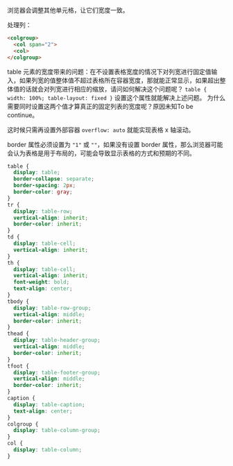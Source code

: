 浏览器会调整其他单元格，让它们宽度一致。

处理列：
```html
<colgroup>
  <col span="2">
  <col>
</colgroup>
```
table 元素的宽度带来的问题：在不设置表格宽度的情况下对列宽进行固定值输入，如果列宽的值整体值不超过表格所在容器宽度，那就能正常显示，如果超出整体值的话就会对列宽进行相应的缩放，请问如何解决这个问题呢？
`table { width: 100%; table-layout: fixed }` 设置这个属性就能解决上述问题。
为什么需要同时设置这两个值才算真正的固定列表的宽度呢？原因未知To be continue。


这时候只需再设置外部容器 `overflow: auto` 就能实现表格 x 轴滚动。

border 属性必须设置为 `"1"` 或 `""`，如果没有设置 border 属性，那么浏览器可能会认为表格是用于布局的，可能会导致显示表格的方式和预期的不同。

```css
table {
  display: table;
  border-collapse: separate;
  border-spacing: 2px;
  border-color: gray; 
}
tr {
  display: table-row;
  vertical-align: inherit;
  border-color: inherit;
}
td {
  display: table-cell;
  vertical-align: inherit;
}
th {
  display: table-cell;
  vertical-align: inherit;
  font-weight: bold;
  text-align: center;
}
tbody {
  display: table-row-group;
  vertical-align: middle;
  border-color: inherit;
}
thead {
  display: table-header-group;
  vertical-align: middle;
  border-color: inherit;
}
tfoot {
  display: table-footer-group;
  vertical-align: middle;
  border-color: inherit;
}
caption {
  display: table-caption;
  text-align: center;
}
colgroup {
  display: table-column-group;
}
col {
  display: table-column;
}
```
